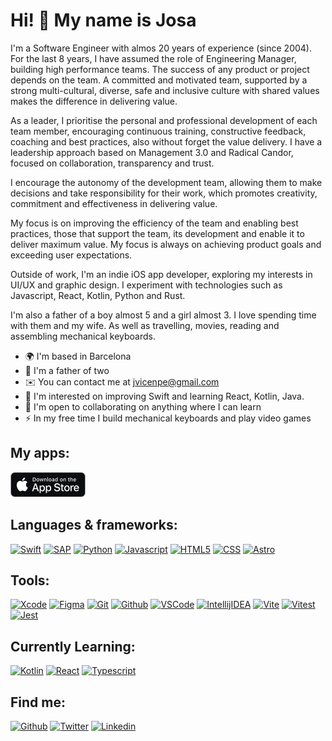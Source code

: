 Hi! 👋 My name is Josa 
=============================

I'm a Software Engineer with almos 20 years of experience (since 2004). For the last 8 years, I have assumed the role of Engineering Manager, building high performance teams. The success of any product or project depends on the team. A committed and motivated team, supported by a strong multi-cultural, diverse, safe and inclusive culture with shared values makes the difference in delivering value.

As a leader, I prioritise the personal and professional development of each team member, encouraging continuous training, constructive feedback, coaching and best practices, also without forget the value delivery. I have a leadership approach based on Management 3.0 and Radical Candor, focused on collaboration, transparency and trust.

I encourage the autonomy of the development team, allowing them to make decisions and take responsibility for their work, which promotes creativity, commitment and effectiveness in delivering value.

My focus is on improving the efficiency of the team and enabling best practices, those that support the team, its development and enable it to deliver maximum value. My focus is always on achieving product goals and exceeding user expectations.

Outside of work, I'm an indie iOS app developer, exploring my interests in UI/UX and graphic design. I experiment with technologies such as Javascript, React, Kotlin, Python and Rust. 

I'm also a father of a boy almost 5 and a girl almost 3. I love spending time with them and my wife. As well as travelling, movies, reading and assembling mechanical keyboards.

* 🌍  I'm based in Barcelona 
* 🧒  I'm a father of two
* ✉️  You can contact me at [jvicenpe@gmail.com](mailto:jvicenpe@gmail.com) 
* 🧠  I'm interested on improving Swift and learning React, Kotlin, Java.
* 🤝  I'm open to collaborating on anything where I can learn 
* ⚡   In my free time I build mechanical keyboards and play video games


## My apps:
[![Bullets](https://raw.githubusercontent.com/josavicente/josavicente/master/AppStore.png)](https://apps.apple.com/es/app/bullets/id1536420851)

## Languages & frameworks:
[![Swift](https://img.shields.io/badge/Swift-F05138?style=for-the-badge&logo=swift&logoColor=white)]()
[![SAP](https://img.shields.io/badge/SAP-6EB5A5?style=for-the-badge&logo=SAP&logoColor=white)]()
[![Python](https://img.shields.io/badge/Python-3776AB?style=for-the-badge&logo=Python&logoColor=white)]()
[![Javascript](https://img.shields.io/badge/Javascript-F7DF1E?style=for-the-badge&logo=Javascript&logoColor=black)]()
[![HTML5](https://img.shields.io/badge/HTML5-E34F26?style=for-the-badge&logo=html5&logoColor=white)]()
[![CSS](https://img.shields.io/badge/CSS3-1572B6?style=for-the-badge&logo=css3&logoColor=white)]()
[![Astro](https://img.shields.io/badge/Astro-FF5D01?style=for-the-badge&logo=astro&logoColor=white)]()

<!---[![NodeJS](https://img.shields.io/badge/NodeJS-339933?style=for-the-badge&logo=nodedotjs&logoColor=white&labelColor=101010)]()--->
## Tools:
[![Xcode](https://img.shields.io/badge/Xcode-1575F9?style=for-the-badge&logo=xcode&logoColor=white)]()
[![Figma](https://img.shields.io/badge/Figma-5FDED7?style=for-the-badge&logo=Figma&logoColor=black)]()
[![Git](https://img.shields.io/badge/git-F05032?style=for-the-badge&logo=git&logoColor=white)]()
[![Github](https://img.shields.io/badge/github-181717?style=for-the-badge&logo=github&logoColor=white)]()
[![VSCode](https://img.shields.io/badge/vscode-007ACC?style=for-the-badge&logo=visualstudiocode&logoColor=white)]()
[![IntellijIDEA](https://img.shields.io/badge/intellijidea-000000?style=for-the-badge&logo=intellijidea&logoColor=white)]()
[![Vite](https://img.shields.io/badge/vite-646CFF?style=for-the-badge&logo=vite&logoColor=white)]()
[![Vitest](https://img.shields.io/badge/vitest-6E9F18?style=for-the-badge&logo=vitest&logoColor=white)]()
[![Jest](https://img.shields.io/badge/jest-C21325?style=for-the-badge&logo=jest&logoColor=white)]()

## Currently Learning:
<!---[![Rust](https://img.shields.io/badge/Rust-000000?style=for-the-badge&logo=rust&logoColor=white)]()--->
[![Kotlin](https://img.shields.io/badge/Kotlin-7F52FF?style=for-the-badge&logo=kotlin&logoColor=white)]()
[![React](https://img.shields.io/badge/React-61DAFB?style=for-the-badge&logo=React&logoColor=black)]()
[![Typescript](https://img.shields.io/badge/Typescript-3178C6?style=for-the-badge&logo=Typescript&logoColor=white)]()

<!---
## CodeWars
![Codewars](https://github.r2v.ch/codewars?user=josavicente&name=true&top_languages=true&stroke=%23BB432C)--->

## Find me:
[![Github](https://img.shields.io/badge/github-181717?style=for-the-badge&logo=Github&logoColor=white)](https://github.com/josavicente)
[![Twitter](https://img.shields.io/badge/twitter-1DA1F2?style=for-the-badge&logo=Twitter&logoColor=white)](https://twitter.com/josavicentedev)
[![Linkedin](https://img.shields.io/badge/Linkedin-0A66C2?style=for-the-badge&logo=linkedin&logoColor=white)](https://www.linkedin.com/in/jvicenpe/)
<!---[![Instagram](https://img.shields.io/badge/instagram-E4405F?style=for-the-badge&logo=Instagram&logoColor=white)](https://www.instagram.com/josavicente/)--->


</br>

<!---| <a href="https://github.com/josavicente/github-readme-stats"><img align="center" src="https://github-readme-stats.vercel.app/api?username=josavicente&show_icons=true&include_all_commits=true&theme=buefy&hide_border=true" alt="Josas github stats" /></a>
| <a href="https://github.com/josavicente/github-readme-stats"><img align="center" src="https://github-readme-stats.vercel.app/api/top-langs/?username=josavicente&layout=compact&theme=buefy&hide_border=true" /></a> |
| ------------- | ------------- |
</br>
<!---
<a href="https://www.buymeacoffee.com/josavicente" target="_blank"><img src="https://cdn.buymeacoffee.com/buttons/default-orange.png" alt="Buy Me A Coffee" height="41" width="174"></a>
--->

